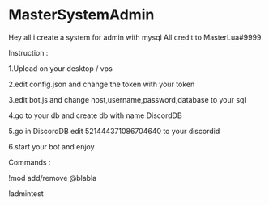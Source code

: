 # MasterSystemAdmin
Hey all i create a system for admin with mysql 
All credit to MasterLua#9999

Instruction : 

1.Upload on your desktop / vps

2.edit config.json and change the token with your token

3.edit bot.js and change host,username,password,database to your sql

4.go to your db and create db with name DiscordDB

5.go in DiscordDB edit 521444371086704640 to your discordid

6.start your bot and enjoy

Commands : 

!mod add/remove @blabla

!admintest
